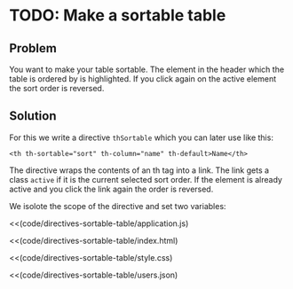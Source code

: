 # TODO: Make a sortable table

## Problem

You want to make your table sortable. The element in the header which the table is ordered by is highlighted. If you
click again on the active element the sort order is reversed.

## Solution

For this we write a directive `thSortable` which you can later use like this:

    <th th-sortable="sort" th-column="name" th-default>Name</th>

The directive wraps the contents of an th tag into a link. The link gets a class `active` if it is the current selected sort order. If the element is already active and you click the link again the order is reversed.

We isolote the scope of the directive and set two variables:




<<(code/directives-sortable-table/application.js)


<<(code/directives-sortable-table/index.html)


<<(code/directives-sortable-table/style.css)

<<(code/directives-sortable-table/users.json)

